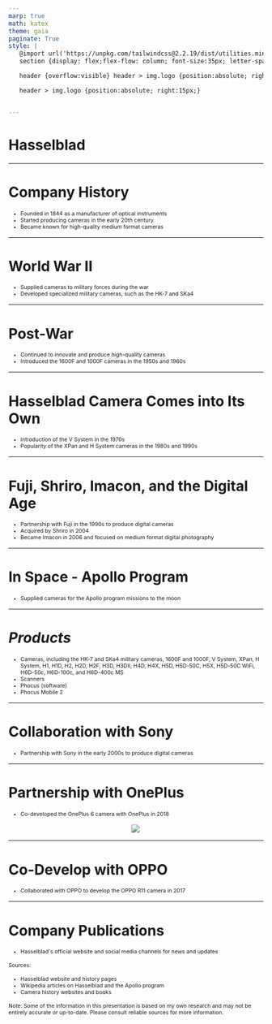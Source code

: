 ```yaml
---
marp: true
math: katex
theme: gaia
paginate: True
style: |
   @import url('https://unpkg.com/tailwindcss@2.2.19/dist/utilities.min.css');
   section {display: flex;flex-flow: column; font-size:35px; letter-spacing:1.4px;}

   header {overflow:visible} header > img.logo {position:absolute; right:15px;}

   header > img.logo {position:absolute; right:15px;}


---
```

<!-- backgroundColor: white -->
<!-- _class: lead -->

 # Hasselblad

---
<style scoped>p,li {font-size:0.88em}</style>

 # Company History
- Founded in 1844 as a manufacturer of optical instruments
- Started producing cameras in the early 20th century
- Became known for high-quality medium format cameras


---
<style scoped>p,li {font-size:0.92em}</style>

 # **World War II**

- Supplied cameras to military forces during the war
- Developed specialized military cameras, such as the HK-7 and SKa4

---
<style scoped>p,li {font-size:0.92em}</style>

 # Post-War
- Continued to innovate and produce high-quality cameras
- Introduced the 1600F and 1000F cameras in the 1950s and 1960s


---
<style scoped>p,li {font-size:0.92em}</style>

 # Hasselblad Camera Comes into Its Own
- Introduction of the V System in the 1970s
- Popularity of the XPan and H System cameras in the 1980s and 1990s


---
<style scoped>p,li {font-size:0.88em}</style>

 # Fuji, Shriro, Imacon, and the Digital Age
- Partnership with Fuji in the 1990s to produce digital cameras
- Acquired by Shriro in 2004
- Became Imacon in 2006 and focused on medium format digital photography


---
<style scoped>p,li {font-size:0.96em}</style>

 # In Space - Apollo Program

- Supplied cameras for the Apollo program missions to the moon

---
<style scoped>p,li {font-size:0.84em}</style>

 # _Products_
- Cameras, including the HK-7 and SKa4 military cameras, 1600F and 1000F, V System, XPan, H System, H1, H1D, H2, H2D, H2F, H3D, H3DII, H4D, H4X, H5D, H5D-50C, H5X, H5D-50C WiFi, H6D-50c, H6D-100c, and H6D-400c MS
- Scanners
- Phocus (software)
- Phocus Mobile 2


---
<style scoped>p,li {font-size:0.96em}</style>

 # Collaboration with Sony
- Partnership with Sony in the early 2000s to produce digital cameras


---
<style scoped>p,li {font-size:0.92em}</style>

 # Partnership with OnePlus
- Co-developed the OnePlus 6 camera with OnePlus in 2018
<div style="display: flex; flex: 1 1 auto; flex-flow: row; min-height: 0"><div style="display: flex; flex: 1 1 auto; justify-content: center;min-height:0;min-width:0; margin-bottom:0.1em;;margin-right:0.15em">
<img style='object-fit: contain; max-height:100%; max-width:100%; background-color: rgba(0,0,0,0);' src='https://upload.wikimedia.org/wikipedia/commons/thumb/b/b3/OnePlus_9_Pro_Camera_Module_with_Hasselblad_logo.jpg/170px-OnePlus_9_Pro_Camera_Module_with_Hasselblad_logo.jpg'/>
</div>
</div>


---
<style scoped>p,li {font-size:0.96em}</style>

 # Co-Develop with OPPO
- Collaborated with OPPO to develop the OPPO R11 camera in 2017


---
<style scoped>p,li {font-size:0.76em}</style>

 # Company Publications

- Hasselblad's official website and social media channels for news and updates

Sources:
- Hasselblad website and history pages
- Wikipedia articles on Hasselblad and the Apollo program
- Camera history websites and books

Note: Some of the information in this presentation is based on my own research and may not be entirely accurate or up-to-date. Please consult reliable sources for more information.